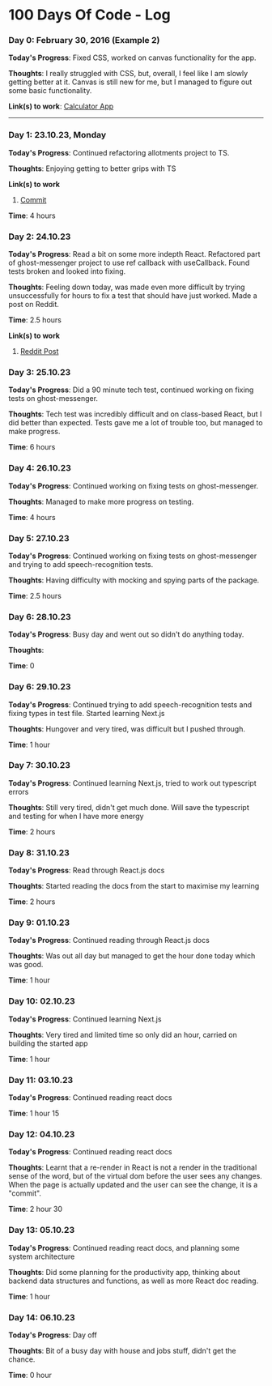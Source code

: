 # 100 Days Of Code - Log

### Day 0: February 30, 2016 (Example 2)

**Today's Progress**: Fixed CSS, worked on canvas functionality for the app.

**Thoughts**: I really struggled with CSS, but, overall, I feel like I am slowly getting better at it. Canvas is still new for me, but I managed to figure out some basic functionality.

**Link(s) to work**: [Calculator App](http://www.example.com)

---------------

### Day 1: 23.10.23, Monday

**Today's Progress**: Continued refactoring allotments project to TS.

**Thoughts**: Enjoying getting to better grips with TS

**Link(s) to work**
1. [Commit](https://github.com/oguru/allotments/commit/8996089d3223fbe509986145b0b86d7a64f80839)

**Time**: 4 hours

### Day 2: 24.10.23

**Today's Progress**: Read a bit on some more indepth React. Refactored part of ghost-messenger project to use ref callback with useCallback. Found tests broken and looked into fixing.

**Thoughts**: Feeling down today, was made even more difficult by trying unsuccessfully for hours to fix a test that should have just worked. Made a post on Reddit.

**Time**: 2.5 hours

**Link(s) to work**
1. [Reddit Post](https://www.reddit.com/r/reactjs/comments/17ffvzj/react_test_component_not_updating_and_showing/)

### Day 3: 25.10.23

**Today's Progress**: Did a 90 minute tech test, continued working on fixing tests on ghost-messenger.

**Thoughts**: Tech test was incredibly difficult and on class-based React, but I did better than expected. Tests gave me a lot of trouble too, but managed to make progress.

**Time**: 6 hours

### Day 4: 26.10.23

**Today's Progress**: Continued working on fixing tests on ghost-messenger.

**Thoughts**: Managed to make more progress on testing.

**Time**: 4 hours

### Day 5: 27.10.23

**Today's Progress**: Continued working on fixing tests on ghost-messenger and trying to add speech-recognition tests.

**Thoughts**: Having difficulty with mocking and spying parts of the package.

**Time**: 2.5 hours

### Day 6: 28.10.23

**Today's Progress**: Busy day and went out so didn't do anything today.

**Thoughts**:

**Time**: 0

### Day 6: 29.10.23

**Today's Progress**: Continued trying to add speech-recognition tests and fixing types in test file. Started learning Next.js

**Thoughts**: Hungover and very tired, was difficult but I pushed through.

**Time**: 1 hour

### Day 7: 30.10.23

**Today's Progress**: Continued learning Next.js, tried to work out typescript errors

**Thoughts**: Still very tired, didn't get much done. Will save the typescript and testing for when I have more energy

**Time**: 2 hours

### Day 8: 31.10.23

**Today's Progress**: Read through React.js docs

**Thoughts**: Started reading the docs from the start to maximise my learning

**Time**: 2 hours

### Day 9: 01.10.23

**Today's Progress**: Continued reading through React.js docs

**Thoughts**: Was out all day but managed to get the hour done today which was good.

**Time**: 1 hour

### Day 10: 02.10.23

**Today's Progress**: Continued learning Next.js

**Thoughts**: Very tired and limited time so only did an hour, carried on building the started app

**Time**: 1 hour

### Day 11: 03.10.23

**Today's Progress**: Continued reading react docs

**Time**: 1 hour 15

### Day 12: 04.10.23

**Today's Progress**: Continued reading react docs

**Thoughts**: Learnt that a re-render in React is not a render in the traditional sense of the word, but of the virtual dom before the user sees any changes. When the page is actually updated and the user can see the change, it is a "commit".

**Time**: 2 hour 30

### Day 13: 05.10.23

**Today's Progress**: Continued reading react docs, and planning some system architecture

**Thoughts**: Did some planning for the productivity app, thinking about backend data structures and functions, as well as more React doc reading.

**Time**: 1 hour

### Day 14: 06.10.23

**Today's Progress**: Day off

**Thoughts**: Bit of a busy day with house and jobs stuff, didn't get the chance.

**Time**: 0 hour

